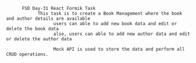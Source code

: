           FSD Day-31 React Formik Task
                This task is to create a Book Management where the book and author details are available
                      users can able to add new book data and edit or delete the book data
                      also, users can able to add new author data and edit or delete the author data

                      Mock API is used to store the data and perform all CRUD operations.
